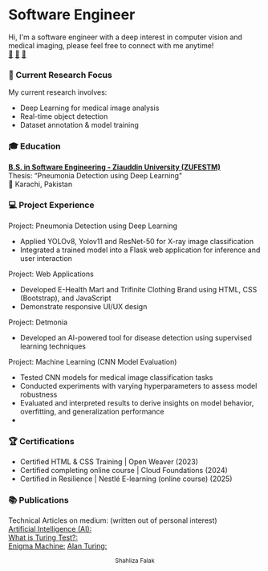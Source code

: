 # Software Engineer
Hi, I'm a software engineer with a deep interest in computer vision and medical imaging, please feel free to connect with me anytime!  
[📧](mailto:shahlizauddin@gmail.com)  [🔗](http://www.linkedin.com/in/shahliza-falak)   [📝](https://medium.com/@shahlizauddin)   

### 🔎 Current Research Focus  
My current research involves:
- Deep Learning for medical image analysis
- Real-time object detection
- Dataset annotation & model training

### 🎓 Education
**[B.S. in Software Engineering - Ziauddin University (ZUFESTM)](https://zu.edu.pk/faculty-of-engineering-science-technology-management/)**  
Thesis: “Pneumonia Detection using Deep Learning"  
📍 Karachi, Pakistan

### 💻 Project Experience
Project: Pneumonia Detection using Deep Learning
- Applied YOLOv8, Yolov11 and ResNet-50 for X-ray image classification
- Integrated a trained model into a Flask web application for inference and user interaction

Project: Web Applications
- Developed E-Health Mart and Trifinite Clothing Brand using HTML, CSS (Bootstrap), and JavaScript
- Demonstrate responsive UI/UX design

Project: Detmonia
- Developed an AI-powered tool for disease detection using supervised learning techniques

Project: Machine Learning (CNN Model Evaluation)  
- Tested CNN models for medical image classification tasks
- Conducted experiments with varying hyperparameters to assess model robustness
- Evaluated and interpreted results to derive insights on model behavior, overfitting, and generalization performance
- 
### 🏆 Certifications  
- Certified HTML & CSS Training | Open Weaver (2023)
- Certified completing online course | Cloud Foundations (2024)
- Certified in Resilience | Nestlé E-learning (online course) (2025)

### 📚 Publications 
Technical Articles on medium: (written out of personal interest)  
[Artificial Intelligence (AI):](https://medium.com/@shahlizauddin/artificial-intelligence-ai-2dbb4a21fd6d)  
[What is Turing Test?:](https://medium.com/@shahlizauddin/what-is-turing-test-bb704b20d756)  
[Enigma Machine:](https://medium.com/@shahlizauddin/enigma-machine-f9c22703a322)
[Alan Turing:](https://medium.com/@shahlizauddin/alan-turing-84559809286a)

<p align="center">
  <sub> Shahliza Falak</sub>
</p>


